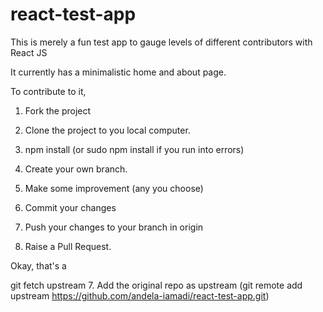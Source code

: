 # react-test-app
This is merely a fun test app to gauge levels of different contributors with React JS


It currently has a minimalistic home and about page.

To contribute to it,

1. Fork the project
2. Clone the project to you local computer.
3. npm install (or sudo npm install if you run into errors)
4. Create your own branch.
5. Make some improvement (any you choose)
6. Commit your changes

7. Push your changes to your branch in origin
8. Raise a Pull Request.

Okay, that's a


git fetch upstream
7. Add the original repo as upstream (git remote add upstream https://github.com/andela-iamadi/react-test-app.git)
